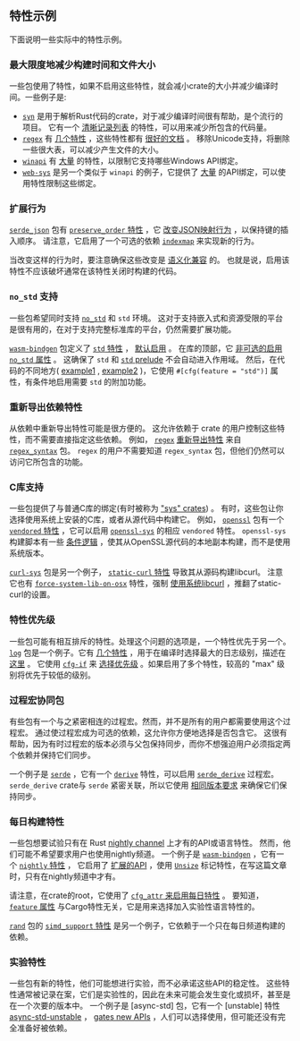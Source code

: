 ## 特性示例

下面说明一些实际中的特性示例。

### 最大限度地减少构建时间和文件大小

一些包使用了特性，如果不启用这些特性，就会减小crate的大小并减少编译时间。一些例子是:

* [`syn`] 是用于解析Rust代码的crate，对于减少编译时间很有帮助，是个流行的项目。
  它有一个 [清晰记录列表][syn-features] 的特性，可以用来减少所包含的代码量。
* [`regex`] 有 [几个特性][regex-features] ，这些特性都有 [很好的文档][regex-docs] 。
  移除Unicode支持，将删除一些很大表，可以减少产生文件的大小。
* [`winapi`] 有 [大量][winapi-features] 的特性，以限制它支持哪些Windows API绑定。
* [`web-sys`] 是另一个类似于 `winapi` 的例子，它提供了 [大量][web-sys-features] 的API绑定，可以使用特性限制这些绑定。

[`winapi`]: https://crates.io/crates/winapi
[winapi-features]: https://github.com/retep998/winapi-rs/blob/0.3.9/Cargo.toml#L25-L431
[`regex`]: https://crates.io/crates/regex
[`syn`]: https://crates.io/crates/syn
[syn-features]: https://docs.rs/syn/1.0.54/syn/#optional-features
[regex-features]: https://github.com/rust-lang/regex/blob/1.4.2/Cargo.toml#L33-L101
[regex-docs]: https://docs.rs/regex/1.4.2/regex/#crate-features
[`web-sys`]: https://crates.io/crates/web-sys
[web-sys-features]: https://github.com/rustwasm/wasm-bindgen/blob/0.2.69/crates/web-sys/Cargo.toml#L32-L1395

### 扩展行为

[`serde_json`] 包有 [`preserve_order` 特性][serde_json-preserve_order] ，它 [改变JSON映射行为][serde_json-code] ，以保持键的插入顺序。
请注意，它启用了一个可选的依赖 [`indexmap`] 来实现新的行为。

当改变这样的行为时，要注意确保这些改变是 [语义化兼容][SemVer compatible] 的。
也就是说，启用该特性不应该破坏通常在该特性关闭时构建的代码。

[`serde_json`]: https://crates.io/crates/serde_json
[serde_json-preserve_order]: https://github.com/serde-rs/json/blob/v1.0.60/Cargo.toml#L53-L56
[SemVer compatible]: features.md#semver-compatibility
[serde_json-code]: https://github.com/serde-rs/json/blob/v1.0.60/src/map.rs#L23-L26
[`indexmap`]: https://crates.io/crates/indexmap

### `no_std` 支持

一些包希望同时支持 [`no_std`] 和 `std` 环境。
这对于支持嵌入式和资源受限的平台是很有用的，在对于支持完整标准库的平台，仍然需要扩展功能。

[`wasm-bindgen`] 包定义了 [`std` 特性][wasm-bindgen-std] ， [默认启用][wasm-bindgen-default] 。
在库的顶部，它 [非可选的启用 `no_std` 属性][wasm-bindgen-no_std] 。
这确保了 `std` 和 [`std` prelude] 不会自动进入作用域。
然后，在代码的不同地方( [example1][wasm-bindgen-cfg1] , [example2][wasm-bindgen-cfg2] )，它使用 `#[cfg(feature = "std")]` 属性，有条件地启用需要 `std` 的附加功能。

[`no_std`]: ../../reference/names/preludes.html#the-no_std-attribute
[`wasm-bindgen`]: https://crates.io/crates/wasm-bindgen
[`std` prelude]: ../../std/prelude/index.html
[wasm-bindgen-std]: https://github.com/rustwasm/wasm-bindgen/blob/0.2.69/Cargo.toml#L25
[wasm-bindgen-default]: https://github.com/rustwasm/wasm-bindgen/blob/0.2.69/Cargo.toml#L23
[wasm-bindgen-no_std]: https://github.com/rustwasm/wasm-bindgen/blob/0.2.69/src/lib.rs#L8
[wasm-bindgen-cfg1]: https://github.com/rustwasm/wasm-bindgen/blob/0.2.69/src/lib.rs#L270-L273
[wasm-bindgen-cfg2]: https://github.com/rustwasm/wasm-bindgen/blob/0.2.69/src/lib.rs#L67-L75

### 重新导出依赖特性

从依赖中重新导出特性可能是很方便的。
这允许依赖于 crate 的用户控制这些特性，而不需要直接指定这些依赖。
例如， [`regex`] [重新导出特性][regex-re-export] 来自 [`regex_syntax`][regex_syntax-features] 包。
`regex` 的用户不需要知道 `regex_syntax` 包，但他们仍然可以访问它所包含的功能。

[regex-re-export]: https://github.com/rust-lang/regex/blob/1.4.2/Cargo.toml#L65-L89
[regex_syntax-features]: https://github.com/rust-lang/regex/blob/1.4.2/regex-syntax/Cargo.toml#L17-L32

### C库支持

一些包提供了与普通C库的绑定(有时被称为 ["sys" crates][sys]) 。
有时，这些包让你选择使用系统上安装的C库，或者从源代码中构建它。
例如， [`openssl`] 包有一个 [`vendored` 特性][openssl-vendored] ，它可以启用 [`openssl-sys`] 的相应 `vendored` 特性。
`openssl-sys` 构建脚本有一些 [条件逻辑][openssl-sys-cfg] ，使其从OpenSSL源代码的本地副本构建，而不是使用系统版本。

[`curl-sys`] 包是另一个例子， [`static-curl` 特性][curl-sys-static] 导致其从源码构建libcurl。
注意它也有 [`force-system-lib-on-osx`][curl-sys-macos] 特性，强制 [使用系统libcurl][curl-sys-macos-code] ，推翻了static-curl的设置。

[`openssl`]: https://crates.io/crates/openssl
[`openssl-sys`]: https://crates.io/crates/openssl-sys
[sys]: build-scripts.md#-sys-packages
[openssl-vendored]: https://github.com/sfackler/rust-openssl/blob/openssl-v0.10.31/openssl/Cargo.toml#L19
[build script]: build-scripts.md
[openssl-sys-cfg]: https://github.com/sfackler/rust-openssl/blob/openssl-v0.10.31/openssl-sys/build/main.rs#L47-L54
[`curl-sys`]: https://crates.io/crates/curl-sys
[curl-sys-static]: https://github.com/alexcrichton/curl-rust/blob/0.4.34/curl-sys/Cargo.toml#L49
[curl-sys-macos]: https://github.com/alexcrichton/curl-rust/blob/0.4.34/curl-sys/Cargo.toml#L52
[curl-sys-macos-code]: https://github.com/alexcrichton/curl-rust/blob/0.4.34/curl-sys/build.rs#L15-L20

### 特性优先级

一些包可能有相互排斥的特性。处理这个问题的选项是，一个特性优先于另一个。
[`log`] 包是一个例子。它有 [几个特性][log-features] ，用于在编译时选择最大的日志级别，描述在 [这里][log-docs] 。
它使用 [`cfg-if`] 来 [选择优先级][log-cfg-if] 。如果启用了多个特性，较高的 "max" 级别将优先于较低的级别。

[`log`]: https://crates.io/crates/log
[log-features]: https://github.com/rust-lang/log/blob/0.4.11/Cargo.toml#L29-L42
[log-docs]: https://docs.rs/log/0.4.11/log/#compile-time-filters
[log-cfg-if]: https://github.com/rust-lang/log/blob/0.4.11/src/lib.rs#L1422-L1448
[`cfg-if`]: https://crates.io/crates/cfg-if

### 过程宏协同包

有些包有一个与之紧密相连的过程宏。然而，并不是所有的用户都需要使用这个过程宏。
通过使过程宏成为可选的依赖，这允许你方便地选择是否包含它。
这很有帮助，因为有时过程宏的版本必须与父包保持同步，而你不想强迫用户必须指定两个依赖并保持它们同步。

一个例子是 [`serde`] ，它有一个 [`derive`][serde-derive] 特性，可以启用 [`serde_derive`] 过程宏。
`serde_derive` crate与 `serde` 紧密关联，所以它使用 [相同版本要求][serde-equals] 来确保它们保持同步。

[`serde`]: https://crates.io/crates/serde
[`serde_derive`]: https://crates.io/crates/serde_derive
[serde-derive]: https://github.com/serde-rs/serde/blob/v1.0.118/serde/Cargo.toml#L34-L35
[serde-equals]: https://github.com/serde-rs/serde/blob/v1.0.118/serde/Cargo.toml#L17

### 每日构建特性

一些包想要试验只有在 Rust [nightly channel] 上才有的API或语言特性。
然而，他们可能不希望要求用户也使用nightly频道。
一个例子是 [`wasm-bindgen`] ，它有一个 [`nightly` 特性][wasm-bindgen-nightly] ，
它启用了 [扩展的API][wasm-bindgen-unsize] ，使用 [`Unsize`] 标记特性，在写这篇文章时，只有在nightly频道中才有。

请注意，在crate的root，它使用了 [`cfg_attr` 来启用每日特性][wasm-bindgen-cfg_attr] 。
要知道， [`feature` 属性][`feature` attribute] 与Cargo特性无关，它是用来选择加入实验性语言特性的。

[`rand`] 包的 [`simd_support` 特性][rand-simd_support] 是另一个例子，它依赖于一个只在每日频道构建的依赖。

[`wasm-bindgen`]: https://crates.io/crates/wasm-bindgen
[nightly channel]: ../../book/appendix-07-nightly-rust.html
[wasm-bindgen-nightly]: https://github.com/rustwasm/wasm-bindgen/blob/0.2.69/Cargo.toml#L27
[wasm-bindgen-unsize]: https://github.com/rustwasm/wasm-bindgen/blob/0.2.69/src/closure.rs#L257-L269
[`Unsize`]: ../../std/marker/trait.Unsize.html
[wasm-bindgen-cfg_attr]: https://github.com/rustwasm/wasm-bindgen/blob/0.2.69/src/lib.rs#L11
[`feature` attribute]: ../../unstable-book/index.html
[`rand`]: https://crates.io/crates/rand
[rand-simd_support]: https://github.com/rust-random/rand/blob/0.7.3/Cargo.toml#L40

### 实验特性

一些包有新的特性，他们可能想进行实验，而不必承诺这些API的稳定性。
这些特性通常被记录在案，它们是实验性的，因此在未来可能会发生变化或损坏，甚至是在一个次要的版本中。
一个例子是 [async-std] 包，它有一个 [unstable] 特性 [async-std-unstable] ， [gates new APIs][async-std-gate] ，人们可以选择使用，但可能还没有完全准备好被依赖。

[`async-std`]: https://crates.io/crates/async-std
[async-std-unstable]: https://github.com/async-rs/async-std/blob/v1.8.0/Cargo.toml#L38-L42
[async-std-gate]: https://github.com/async-rs/async-std/blob/v1.8.0/src/macros.rs#L46

